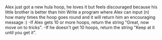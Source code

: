Alex just got a new hula hoop, he loves it but feels discouraged because his little brother is better than him
Write a program where Alex can input (n) how many times the hoop goes round and it will return him an encouraging message :)
-If Alex gets 10 or more hoops, return the string "Great, now move on to tricks".
-If he doesn't get 10 hoops, return the string "Keep at it until you get it".
